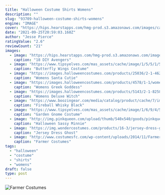 ```yaml
---
title: "Halloween Costume Shirts Womens"
description: ""
slug: "93709-halloween-costume-shirts-womens"
engine: "IMAGE"
cover: "https://hips.hearstapps.com/hmg-prod.s3.amazonaws.com/images/captain-america-womens-costume-1565806345.png?crop=0.748xw:0.923xh;0.252xw,0.0406xh&resize=480:*"
date: "2021-09-25T20:59:03.168Z"
author: "Jesse Pierce"
ratingValue: "2.6"
reviewCount: "21"
images:
  - image: "https://hips.hearstapps.com/hmg-prod.s3.amazonaws.com/images/captain-america-womens-costume-1565806345.png?crop=0.748xw:0.923xh;0.252xw,0.0406xh&resize=480:*"
    caption: "18 DIY Avengers"
  - image: "https://www.tipsyelves.com/mas_assets/cache/image/1/5/5/1/5457.Jpg"
    caption: "Butterfly Wings Costume"
  - image: "https://images.halloweencostumes.com/products/25036/2-1-46208/womens-fever-santa-costume-image3.jpg"
    caption: "Womens Santa Cutie"
  - image: "https://images.halloweencostumes.com/products/4578/1-1/womens-greek-goddess-costume.jpg"
    caption: "Womens Greek Goddess"
  - image: "https://images.halloweencostumes.com/products/5143/2-1-82580/deluxe-wicked-witch-costume.jpg"
    caption: "Womens Deluxe Witch"
  - image: "https://www.boozingear.com/media/catalog/product/cache/7/image/650x/040ec09b1e35df139433887a97daa66f/f/b/fb-0009.jpg"
    caption: "Fireball Whisky Black"
  - image: "https://www.tipsyelves.com/mas_assets/cache/image/1/6/9/4/5780.Jpg"
    caption: "Garden Gnome Costume"
  - image: "http://img.pinkqueen.com/upload/thumb/540x540/goods/pinkqueen4/P38Q6554R_3.jpg"
    caption: "Halloween Sassy Minnie"
  - image: "https://img.wondercostumes.com/products/16-3/jersey-dress-ghost.jpg"
    caption: "Jersey Dress Ghost"
  - image: "http://www.costumesfc.com/wp-content/uploads/2014/11/Farmer-Girl-Costume.jpg"
    caption: "Farmer Costumes"
tags:
  - "halloween"
  - "costume"
  - "shirts"
  - "womens"
draft: false
type: post
---
```



![Farmer Costumes](http://www.costumesfc.com/wp-content/uploads/2014/11/Farmer-Girl-Costume.jpg "Farmer Costumes")


<!--inArticleAds-->

<!--galleryOne-->


<!--inArticleAds-->

<!--galleryTwo-->


<!--galleryThree-->

